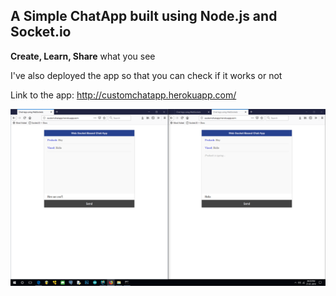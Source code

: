## A Simple ChatApp built using Node.js and Socket.io

**Create, Learn, Share** what you see

I've also deployed the app so that you can check if it works or not

Link to the app: http://customchatapp.herokuapp.com/

![Screenshot](Screenshot.png)
